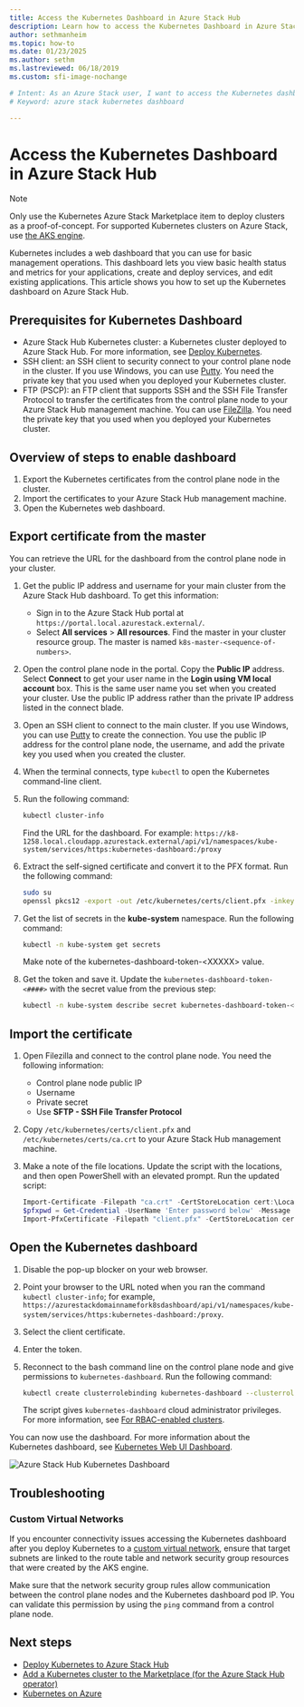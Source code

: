 ```yaml
--- 
title: Access the Kubernetes Dashboard in Azure Stack Hub  
description: Learn how to access the Kubernetes Dashboard in Azure Stack Hub.
author: sethmanheim  
ms.topic: how-to
ms.date: 01/23/2025
ms.author: sethm
ms.lastreviewed: 06/18/2019
ms.custom: sfi-image-nochange

# Intent: As an Azure Stack user, I want to access the Kubernetes dashboard from Azure Stack for basic management operations.
# Keyword: azure stack kubernetes dashboard

---
```

 
# Access the Kubernetes Dashboard in Azure Stack Hub

> [!NOTE]
> Only use the Kubernetes Azure Stack Marketplace item to deploy clusters as a proof-of-concept. For supported Kubernetes clusters on Azure Stack, use [the AKS engine](azure-stack-kubernetes-aks-engine-overview.md).

Kubernetes includes a web dashboard that you can use for basic management operations. This dashboard lets you view basic health status and metrics for your applications, create and deploy services, and edit existing applications. This article shows you how to set up the Kubernetes dashboard on Azure Stack Hub.

## Prerequisites for Kubernetes Dashboard

- Azure Stack Hub Kubernetes cluster: a Kubernetes cluster deployed to Azure Stack Hub. For more information, see [Deploy Kubernetes](azure-stack-solution-template-kubernetes-deploy.md).
- SSH client: an SSH client to security connect to your control plane node in the cluster. If you use Windows, you can use [Putty](https://www.ssh.com/ssh/putty/download). You need the private key that you used when you deployed your Kubernetes cluster.
- FTP (PSCP): an FTP client that supports SSH and the SSH File Transfer Protocol to transfer the certificates from the control plane node to your Azure Stack Hub management machine. You can use [FileZilla](https://filezilla-project.org/download.php?type=client). You need the private key that you used when you deployed your Kubernetes cluster.

## Overview of steps to enable dashboard

1. Export the Kubernetes certificates from the control plane node in the cluster.
1. Import the certificates to your Azure Stack Hub management machine.
1. Open the Kubernetes web dashboard.

## Export certificate from the master

You can retrieve the URL for the dashboard from the control plane node in your cluster.

1. Get the public IP address and username for your main cluster from the Azure Stack Hub dashboard. To get this information:

   - Sign in to the Azure Stack Hub portal at `https://portal.local.azurestack.external/`.
   - Select **All services** > **All resources**. Find the master in your cluster resource group. The master is named `k8s-master-<sequence-of-numbers>`.

1. Open the control plane node in the portal. Copy the **Public IP** address. Select **Connect** to get your user name in the **Login using VM local account** box. This is the same user name you set when you created your cluster. Use the public IP address rather than the private IP address listed in the connect blade.
1. Open an SSH client to connect to the main cluster. If you use Windows, you can use [Putty](https://www.ssh.com/ssh/putty/download) to create the connection. You use the public IP address for the control plane node, the username, and add the private key you used when you created the cluster.
1. When the terminal connects, type `kubectl` to open the Kubernetes command-line client.
1. Run the following command:

   ```bash
   kubectl cluster-info 
   ```

   Find the URL for the dashboard. For example:  `https://k8-1258.local.cloudapp.azurestack.external/api/v1/namespaces/kube-system/services/https:kubernetes-dashboard:/proxy`

1. Extract the self-signed certificate and convert it to the PFX format. Run the following command:

   ```bash
   sudo su 
   openssl pkcs12 -export -out /etc/kubernetes/certs/client.pfx -inkey /etc/kubernetes/certs/client.key  -in /etc/kubernetes/certs/client.crt -certfile /etc/kubernetes/certs/ca.crt 
   ```

1. Get the list of secrets in the **kube-system** namespace. Run the following command:

   ```bash
   kubectl -n kube-system get secrets
   ```

   Make note of the kubernetes-dashboard-token-\<XXXXX> value.

1. Get the token and save it. Update the `kubernetes-dashboard-token-<####>` with the secret value from the previous step:

   ```bash
   kubectl -n kube-system describe secret kubernetes-dashboard-token-<####>| awk '$1=="token:"{print $2}' 
   ```

## Import the certificate

1. Open Filezilla and connect to the control plane node. You need the following information:

   - Control plane node public IP
   - Username
   - Private secret
   - Use **SFTP - SSH File Transfer Protocol**

1. Copy `/etc/kubernetes/certs/client.pfx` and  `/etc/kubernetes/certs/ca.crt` to your Azure Stack Hub management machine.
1. Make a note of the file locations. Update the script with the locations, and then open PowerShell with an elevated prompt. Run the updated script:

   ```powershell
   Import-Certificate -Filepath "ca.crt" -CertStoreLocation cert:\LocalMachine\Root 
   $pfxpwd = Get-Credential -UserName 'Enter password below' -Message 'Enter password below' 
   Import-PfxCertificate -Filepath "client.pfx" -CertStoreLocation cert:\CurrentUser\My -Password $pfxpwd.Password 
   ```

## Open the Kubernetes dashboard

1. Disable the pop-up blocker on your web browser.
1. Point your browser to the URL noted when you ran the command `kubectl cluster-info`; for example, `https://azurestackdomainnamefork8sdashboard/api/v1/namespaces/kube-system/services/https:kubernetes-dashboard:/proxy`.
1. Select the client certificate.
1. Enter the token.
1. Reconnect to the bash command line on the control plane node and give permissions to `kubernetes-dashboard`. Run the following command:

   ```bash
   kubectl create clusterrolebinding kubernetes-dashboard --clusterrole=cluster-admin --serviceaccount=kube-system:kubernetes-dashboard 
   ```

   The script gives `kubernetes-dashboard` cloud administrator privileges. For more information, see [For RBAC-enabled clusters](/azure/aks/kubernetes-dashboard).

You can now use the dashboard. For more information about the Kubernetes dashboard, see [Kubernetes Web UI Dashboard](https://kubernetes.io/docs/tasks/access-application-cluster/web-ui-dashboard/).

![Azure Stack Hub Kubernetes Dashboard](media/azure-stack-solution-template-kubernetes-dashboard/azure-stack-kub-dashboard.png)

## Troubleshooting

### Custom Virtual Networks

If you encounter connectivity issues accessing the Kubernetes dashboard after you deploy Kubernetes to a [custom virtual network](./kubernetes-aks-engine-custom-vnet.md), ensure that target subnets are linked to the route table and network security group resources that were created by the AKS engine.

Make sure that the network security group rules allow communication between the control plane nodes and the Kubernetes dashboard pod IP. You can validate this permission by using the `ping` command from a control plane node.

## Next steps

- [Deploy Kubernetes to Azure Stack Hub](azure-stack-solution-template-kubernetes-deploy.md)  
- [Add a Kubernetes cluster to the Marketplace (for the Azure Stack Hub operator)](../operator/azure-stack-solution-template-kubernetes-cluster-add.md)
- [Kubernetes on Azure](/azure/container-service/kubernetes/container-service-kubernetes-walkthrough)
